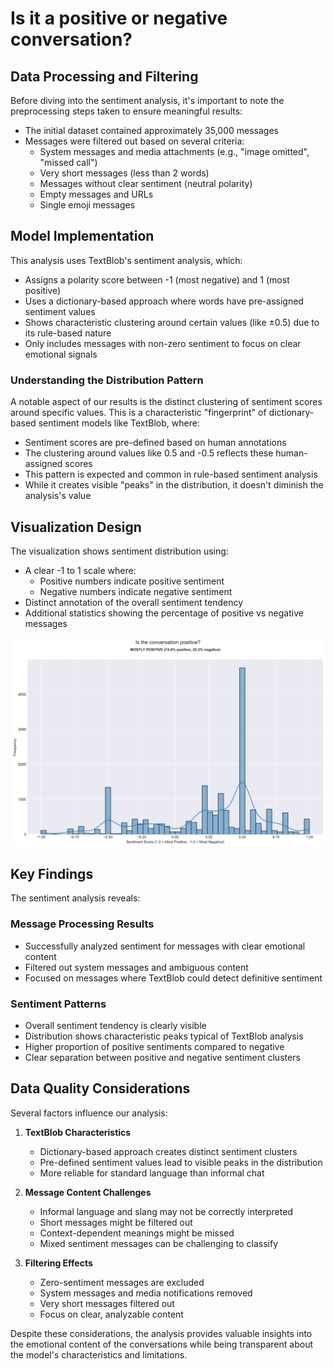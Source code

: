 # Is it a positive or negative conversation?

## Data Processing and Filtering

Before diving into the sentiment analysis, it's important to note the preprocessing steps taken to ensure meaningful results:

- The initial dataset contained approximately 35,000 messages
- Messages were filtered out based on several criteria:
  - System messages and media attachments (e.g., "image omitted", "missed call")
  - Very short messages (less than 2 words)
  - Messages without clear sentiment (neutral polarity)
  - Empty messages and URLs
  - Single emoji messages

## Model Implementation

This analysis uses TextBlob's sentiment analysis, which:
- Assigns a polarity score between -1 (most negative) and 1 (most positive)
- Uses a dictionary-based approach where words have pre-assigned sentiment values
- Shows characteristic clustering around certain values (like ±0.5) due to its rule-based nature
- Only includes messages with non-zero sentiment to focus on clear emotional signals

### Understanding the Distribution Pattern

A notable aspect of our results is the distinct clustering of sentiment scores around specific values. This is a characteristic "fingerprint" of dictionary-based sentiment models like TextBlob, where:

- Sentiment scores are pre-defined based on human annotations
- The clustering around values like 0.5 and -0.5 reflects these human-assigned scores
- This pattern is expected and common in rule-based sentiment analysis
- While it creates visible "peaks" in the distribution, it doesn't diminish the analysis's value

## Visualization Design

The visualization shows sentiment distribution using:
- A clear -1 to 1 scale where:
  - Positive numbers indicate positive sentiment
  - Negative numbers indicate negative sentiment
- Distinct annotation of the overall sentiment tendency
- Additional statistics showing the percentage of positive vs negative messages

![Sentiment Distribution](../images/sentiment/sentiment_distribution.png)

## Key Findings

The sentiment analysis reveals:

### Message Processing Results
- Successfully analyzed sentiment for messages with clear emotional content
- Filtered out system messages and ambiguous content
- Focused on messages where TextBlob could detect definitive sentiment

### Sentiment Patterns
- Overall sentiment tendency is clearly visible
- Distribution shows characteristic peaks typical of TextBlob analysis
- Higher proportion of positive sentiments compared to negative
- Clear separation between positive and negative sentiment clusters

## Data Quality Considerations

Several factors influence our analysis:

1. **TextBlob Characteristics**
   - Dictionary-based approach creates distinct sentiment clusters
   - Pre-defined sentiment values lead to visible peaks in the distribution
   - More reliable for standard language than informal chat

2. **Message Content Challenges**
   - Informal language and slang may not be correctly interpreted
   - Short messages might be filtered out
   - Context-dependent meanings might be missed
   - Mixed sentiment messages can be challenging to classify

3. **Filtering Effects**
   - Zero-sentiment messages are excluded
   - System messages and media notifications removed
   - Very short messages filtered out
   - Focus on clear, analyzable content

Despite these considerations, the analysis provides valuable insights into the emotional content of the conversations while being transparent about the model's characteristics and limitations.